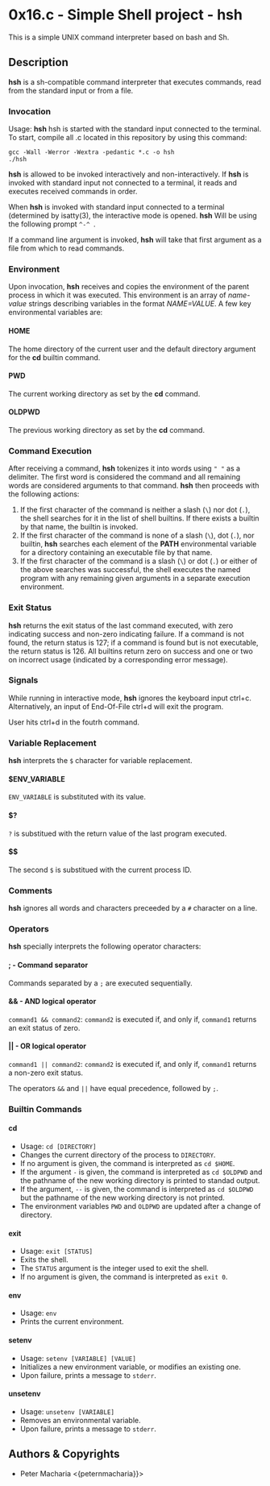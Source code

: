 # 0x16.c - Simple Shell project - hsh

This is a simple UNIX command interpreter based on bash and Sh.

## Description

**hsh** is a sh-compatible command interpreter that executes commands, read from the standard input or from a file.

### Invocation

Usage: **hsh**
hsh is started with the standard input connected to the terminal. To start, compile all .c located in this repository by using this command:
```
gcc -Wall -Werror -Wextra -pedantic *.c -o hsh
./hsh
```

**hsh** is allowed to be invoked interactively and non-interactively. If **hsh** is invoked with standard input not connected to a terminal, it reads and executes received commands in order.


When **hsh** is invoked with standard input connected to a terminal (determined by isatty(3), the interactive mode is opened. **hsh** Will be using the following prompt `^-^ `.


If a command line argument is invoked, **hsh** will take that first argument as a file from which to read commands.


### Environment

Upon invocation, **hsh** receives and copies the environment of the parent process in which it was executed. This environment is an array of *name-value* strings describing variables in the format *NAME=VALUE*. A few key environmental variables are:

#### HOME
The home directory of the current user and the default directory argument for the **cd** builtin command.


#### PWD
The current working directory as set by the **cd** command.


#### OLDPWD
The previous working directory as set by the **cd** command.


### Command Execution

After receiving a command, **hsh** tokenizes it into words using `" "` as a delimiter. The first word is considered the command and all remaining words are considered arguments to that command. **hsh** then proceeds with the following actions:
1. If the first character of the command is neither a slash (`\`) nor dot (`.`), the shell searches for it in the list of shell builtins. If there exists a builtin by that name, the builtin is invoked.
2. If the first character of the command is none of a slash (`\`), dot (`.`), nor builtin, **hsh** searches each element of the **PATH** environmental variable for a directory containing an executable file by that name.
3. If the first character of the command is a slash (`\`) or dot (`.`) or either of the above searches was successful, the shell executes the named program with any remaining given arguments in a separate execution environment.

### Exit Status

**hsh** returns the exit status of the last command executed, with zero indicating success and non-zero indicating failure.
If a command is not found, the return status is 127; if a command is found but is not executable, the return status is 126.
All builtins return zero on success and one or two on incorrect usage (indicated by a corresponding error message).

### Signals

While running in interactive mode, **hsh** ignores the keyboard input ctrl+c. Alternatively, an input of End-Of-File ctrl+d will exit the program.

User hits ctrl+d in the foutrh command.


### Variable Replacement

**hsh** interprets the `$` character for variable replacement.

#### $ENV_VARIABLE
`ENV_VARIABLE` is substituted with its value.


#### $?
`?` is substitued with the return value of the last program executed.


#### $$
The second `$` is substitued with the current process ID.


### Comments

**hsh** ignores all words and characters preceeded by a `#` character on a line.


### Operators

**hsh** specially interprets the following operator characters:

#### ; - Command separator
Commands separated by a `;` are executed sequentially.


#### && - AND logical operator
`command1 && command2`: `command2` is executed if, and only if, `command1` returns an exit status of zero.


#### || - OR logical operator
`command1 || command2`: `command2` is executed if, and only if, `command1` returns a non-zero exit status.


The operators `&&` and `||` have equal precedence, followed by `;`.

### Builtin Commands

#### cd
  * Usage: `cd [DIRECTORY]`
  * Changes the current directory of the process to `DIRECTORY`.
  * If no argument is given, the command is interpreted as `cd $HOME`.
  * If the argument `-` is given, the command is interpreted as `cd $OLDPWD` and the pathname of the new working directory is printed to standad output.
  * If the argument, `--` is given, the command is interpreted as `cd $OLDPWD` but the pathname of the new working directory is not printed.
  * The environment variables `PWD` and `OLDPWD` are updated after a change of directory.


#### exit
  * Usage: `exit [STATUS]`
  * Exits the shell.
  * The `STATUS` argument is the integer used to exit the shell.
  * If no argument is given, the command is interpreted as `exit 0`.


#### env
  * Usage: `env`
  * Prints the current environment.


#### setenv
  * Usage: `setenv [VARIABLE] [VALUE]`
  * Initializes a new environment variable, or modifies an existing one.
  * Upon failure, prints a message to `stderr`.


#### unsetenv
  * Usage: `unsetenv [VARIABLE]`
  * Removes an environmental variable.
  * Upon failure, prints a message to `stderr`.


## Authors & Copyrights

* Peter Macharia <{peternmacharia}}>
